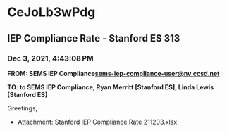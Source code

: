 # CeJoLb3wPdg
## IEP Compliance Rate - Stanford ES 313
### Dec 3, 2021, 4:43:08 PM
**FROM: SEMS IEP Compliance<sems-iep-compliance-user@nv.ccsd.net>**

**TO: to SEMS IEP Compliance, Ryan Merritt [Stanford ES], Linda Lewis [Stanford ES]**


Greetings,  





* [Attachment: Stanford IEP Compliance Rate 211203.xlsx](CeJoLb3wPdg-attachment-1.xlsx)
